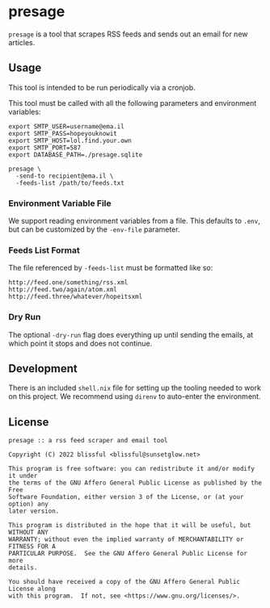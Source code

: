 # presage

`presage` is a tool that scrapes RSS feeds and sends out an email for new
articles.

## Usage

This tool is intended to be run periodically via a cronjob.

This tool must be called with all the following parameters and environment
variables:

```
export SMTP_USER=username@ema.il
export SMTP_PASS=hopeyouknowit
export SMTP_HOST=lol.find.your.own
export SMTP_PORT=587
export DATABASE_PATH=./presage.sqlite

presage \
  -send-to recipient@ema.il \
  -feeds-list /path/to/feeds.txt
```

### Environment Variable File

We support reading environment variables from a file. This defaults to `.env`,
but can be customized by the `-env-file` parameter.

### Feeds List Format

The file referenced by `-feeds-list` must be formatted like so:

```
http://feed.one/something/rss.xml
http://feed.two/again/atom.xml
http://feed.three/whatever/hopeitsxml
```

### Dry Run

The optional `-dry-run` flag does everything up until sending the emails, at
which point it stops and does not continue.

## Development

There is an included `shell.nix` file for setting up the tooling needed to work
on this project. We recommend using `direnv` to auto-enter the environment.

## License

```
presage :: a rss feed scraper and email tool

Copyright (C) 2022 blissful <blissful@sunsetglow.net>

This program is free software: you can redistribute it and/or modify it under
the terms of the GNU Affero General Public License as published by the Free
Software Foundation, either version 3 of the License, or (at your option) any
later version.

This program is distributed in the hope that it will be useful, but WITHOUT ANY
WARRANTY; without even the implied warranty of MERCHANTABILITY or FITNESS FOR A
PARTICULAR PURPOSE.  See the GNU Affero General Public License for more
details.

You should have received a copy of the GNU Affero General Public License along
with this program.  If not, see <https://www.gnu.org/licenses/>.
```
